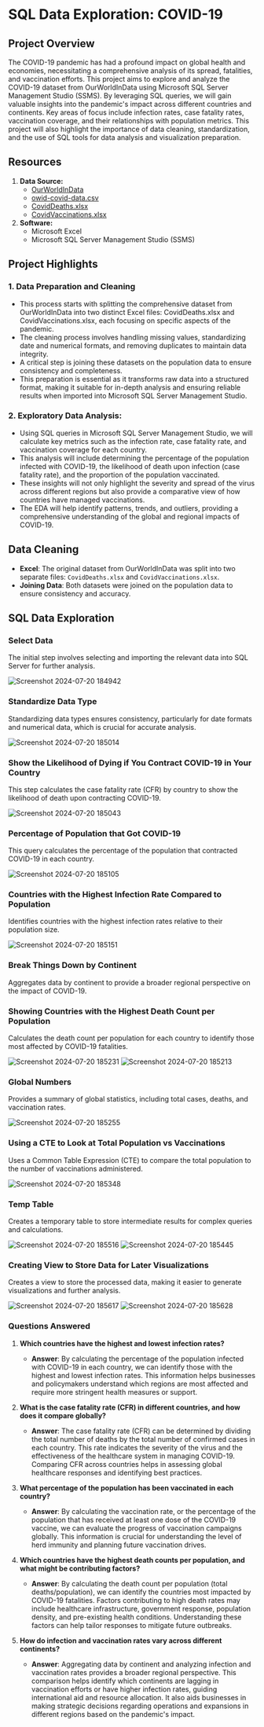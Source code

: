 # SQL Data Exploration: COVID-19

## Project Overview
The COVID-19 pandemic has had a profound impact on global health and economies, necessitating a comprehensive analysis of its spread, fatalities, and vaccination efforts. This project aims to explore and analyze the COVID-19 dataset from OurWorldInData using Microsoft SQL Server Management Studio (SSMS). By leveraging SQL queries, we will gain valuable insights into the pandemic's impact across different countries and continents. Key areas of focus include infection rates, case fatality rates, vaccination coverage, and their relationships with population metrics. This project will also highlight the importance of data cleaning, standardization, and the use of SQL tools for data analysis and visualization preparation.

## Resources
1. **Data Source:**
   - [OurWorldInData](https://ourworldindata.org/covid-deaths)
   - [owid-covid-data.csv](owid-covid-data.csv)
   - [CovidDeaths.xlsx](CovidDeaths.xlsx)
   - [CovidVaccinations.xlsx](CovidVaccinations.xlsx)
2. **Software:**
   - Microsoft Excel
   - Microsoft SQL Server Management Studio (SSMS)

## Project Highlights
### 1. Data Preparation and Cleaning
- This process starts with splitting the comprehensive dataset from OurWorldInData into two distinct Excel files: CovidDeaths.xlsx and CovidVaccinations.xlsx, each focusing on specific aspects of the pandemic.
- The cleaning process involves handling missing values, standardizing date and numerical formats, and removing duplicates to maintain data integrity.
- A critical step is joining these datasets on the population data to ensure consistency and completeness.
- This preparation is essential as it transforms raw data into a structured format, making it suitable for in-depth analysis and ensuring reliable results when imported into Microsoft SQL Server Management Studio.
### 2. Exploratory Data Analysis:
- Using SQL queries in Microsoft SQL Server Management Studio, we will calculate key metrics such as the infection rate, case fatality rate, and vaccination coverage for each country.
- This analysis will include determining the percentage of the population infected with COVID-19, the likelihood of death upon infection (case fatality rate), and the proportion of the population vaccinated.
- These insights will not only highlight the severity and spread of the virus across different regions but also provide a comparative view of how countries have managed vaccinations.
- The EDA will help identify patterns, trends, and outliers, providing a comprehensive understanding of the global and regional impacts of COVID-19.

## Data Cleaning
- **Excel**: The original dataset from OurWorldInData was split into two separate files: `CovidDeaths.xlsx` and `CovidVaccinations.xlsx`.
- **Joining Data**: Both datasets were joined on the population data to ensure consistency and accuracy.

## SQL Data Exploration

### Select Data
The initial step involves selecting and importing the relevant data into SQL Server for further analysis.

![Screenshot 2024-07-20 184942](https://github.com/user-attachments/assets/dc98f5ea-0fab-4e89-903d-2d16cdc1bbef)

### Standardize Data Type
Standardizing data types ensures consistency, particularly for date formats and numerical data, which is crucial for accurate analysis.

![Screenshot 2024-07-20 185014](https://github.com/user-attachments/assets/99274f0e-ba85-4757-ad50-ca9781e76a61)

### Show the Likelihood of Dying if You Contract COVID-19 in Your Country
This step calculates the case fatality rate (CFR) by country to show the likelihood of death upon contracting COVID-19.

![Screenshot 2024-07-20 185043](https://github.com/user-attachments/assets/92a43ec7-8406-410b-a177-dbd516641fd8)

### Percentage of Population that Got COVID-19
This query calculates the percentage of the population that contracted COVID-19 in each country.

![Screenshot 2024-07-20 185105](https://github.com/user-attachments/assets/121949f9-ea0f-4872-98f8-9dd69f225ff3)

### Countries with the Highest Infection Rate Compared to Population
Identifies countries with the highest infection rates relative to their population size.

![Screenshot 2024-07-20 185151](https://github.com/user-attachments/assets/8a62601a-cac8-4718-9900-b65c806c5c97)

### Break Things Down by Continent
Aggregates data by continent to provide a broader regional perspective on the impact of COVID-19.

### Showing Countries with the Highest Death Count per Population
Calculates the death count per population for each country to identify those most affected by COVID-19 fatalities.

![Screenshot 2024-07-20 185231](https://github.com/user-attachments/assets/f1c2c275-0d06-4916-a705-71daa7ce616e)
![Screenshot 2024-07-20 185213](https://github.com/user-attachments/assets/e57a4549-ae99-4484-9fb6-76ee5b65b1db)

### Global Numbers
Provides a summary of global statistics, including total cases, deaths, and vaccination rates.

![Screenshot 2024-07-20 185255](https://github.com/user-attachments/assets/a23f7a94-fa70-4fd1-b741-f1aff0322a1f)

### Using a CTE to Look at Total Population vs Vaccinations
Uses a Common Table Expression (CTE) to compare the total population to the number of vaccinations administered.

![Screenshot 2024-07-20 185348](https://github.com/user-attachments/assets/fb719d25-275f-4961-97b8-49e9e09e883a)

### Temp Table
Creates a temporary table to store intermediate results for complex queries and calculations.

![Screenshot 2024-07-20 185516](https://github.com/user-attachments/assets/58f282e2-8e5e-4a0d-8ff2-e25082ed6df7)
![Screenshot 2024-07-20 185445](https://github.com/user-attachments/assets/ebb682ae-c39c-4c98-b86b-0cc24779b54b)

### Creating View to Store Data for Later Visualizations
Creates a view to store the processed data, making it easier to generate visualizations and further analysis.

![Screenshot 2024-07-20 185617](https://github.com/user-attachments/assets/91f6cb77-ce91-4ee1-9c5c-9b2d89c05ff7)
![Screenshot 2024-07-20 185628](https://github.com/user-attachments/assets/ae49f620-e0d4-4266-b51f-4c28f46925f1)

### Questions Answered

1. **Which countries have the highest and lowest infection rates?**
   - **Answer**: By calculating the percentage of the population infected with COVID-19 in each country, we can identify those with the highest and lowest infection rates. This information helps businesses and policymakers understand which regions are most affected and require more stringent health measures or support.

2. **What is the case fatality rate (CFR) in different countries, and how does it compare globally?**
   - **Answer**: The case fatality rate (CFR) can be determined by dividing the total number of deaths by the total number of confirmed cases in each country. This rate indicates the severity of the virus and the effectiveness of the healthcare system in managing COVID-19. Comparing CFR across countries helps in assessing global healthcare responses and identifying best practices.

3. **What percentage of the population has been vaccinated in each country?**
   - **Answer**: By calculating the vaccination rate, or the percentage of the population that has received at least one dose of the COVID-19 vaccine, we can evaluate the progress of vaccination campaigns globally. This information is crucial for understanding the level of herd immunity and planning future vaccination drives.

4. **Which countries have the highest death counts per population, and what might be contributing factors?**
   - **Answer**: By calculating the death count per population (total deaths/population), we can identify the countries most impacted by COVID-19 fatalities. Factors contributing to high death rates may include healthcare infrastructure, government response, population density, and pre-existing health conditions. Understanding these factors can help tailor responses to mitigate future outbreaks.

5. **How do infection and vaccination rates vary across different continents?**
   - **Answer**: Aggregating data by continent and analyzing infection and vaccination rates provides a broader regional perspective. This comparison helps identify which continents are lagging in vaccination efforts or have higher infection rates, guiding international aid and resource allocation. It also aids businesses in making strategic decisions regarding operations and expansions in different regions based on the pandemic's impact.
